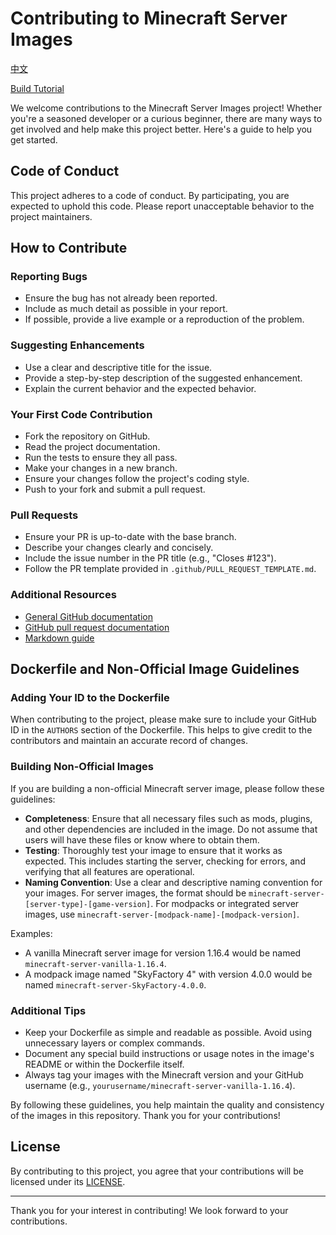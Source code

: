 # Contributing to Minecraft Server Images

[中文](CONTRIBUTING_CN.md)

[Build Tutorial](https://etov.club/index.php/2024/02/build-minecraft-server-image/)

We welcome contributions to the Minecraft Server Images project! Whether you're a seasoned developer or a curious beginner, there are many ways to get involved and help make this project better. Here's a guide to help you get started.

## Code of Conduct

This project adheres to a code of conduct. By participating, you are expected to uphold this code. Please report unacceptable behavior to the project maintainers.

## How to Contribute

### Reporting Bugs

- Ensure the bug has not already been reported.
- Include as much detail as possible in your report.
- If possible, provide a live example or a reproduction of the problem.

### Suggesting Enhancements

- Use a clear and descriptive title for the issue.
- Provide a step-by-step description of the suggested enhancement.
- Explain the current behavior and the expected behavior.

### Your First Code Contribution

- Fork the repository on GitHub.
- Read the project documentation.
- Run the tests to ensure they all pass.
- Make your changes in a new branch.
- Ensure your changes follow the project's coding style.
- Push to your fork and submit a pull request.

### Pull Requests

- Ensure your PR is up-to-date with the base branch.
- Describe your changes clearly and concisely.
- Include the issue number in the PR title (e.g., "Closes #123").
- Follow the PR template provided in `.github/PULL_REQUEST_TEMPLATE.md`.

### Additional Resources

- [General GitHub documentation](https://help.github.com/)
- [GitHub pull request documentation](https://help.github.com/articles/about-pull-requests/)
- [Markdown guide](https://guides.github.com/features/mastering-markdown/)

## Dockerfile and Non-Official Image Guidelines

### Adding Your ID to the Dockerfile

When contributing to the project, please make sure to include your GitHub ID in the `AUTHORS` section of the Dockerfile. This helps to give credit to the contributors and maintain an accurate record of changes.

### Building Non-Official Images

If you are building a non-official Minecraft server image, please follow these guidelines:

- **Completeness**: Ensure that all necessary files such as mods, plugins, and other dependencies are included in the image. Do not assume that users will have these files or know where to obtain them.
- **Testing**: Thoroughly test your image to ensure that it works as expected. This includes starting the server, checking for errors, and verifying that all features are operational.
- **Naming Convention**: Use a clear and descriptive naming convention for your images. For server images, the format should be `minecraft-server-[server-type]-[game-version]`. For modpacks or integrated server images, use `minecraft-server-[modpack-name]-[modpack-version]`.

Examples:
- A vanilla Minecraft server image for version 1.16.4 would be named `minecraft-server-vanilla-1.16.4`.
- A modpack image named "SkyFactory 4" with version 4.0.0 would be named `minecraft-server-SkyFactory-4.0.0`.

### Additional Tips

- Keep your Dockerfile as simple and readable as possible. Avoid using unnecessary layers or complex commands.
- Document any special build instructions or usage notes in the image's README or within the Dockerfile itself.
- Always tag your images with the Minecraft version and your GitHub username (e.g., `yourusername/minecraft-server-vanilla-1.16.4`).

By following these guidelines, you help maintain the quality and consistency of the images in this repository. Thank you for your contributions!

## License

By contributing to this project, you agree that your contributions will be licensed under its [LICENSE](LICENSE).

---

Thank you for your interest in contributing! We look forward to your contributions.